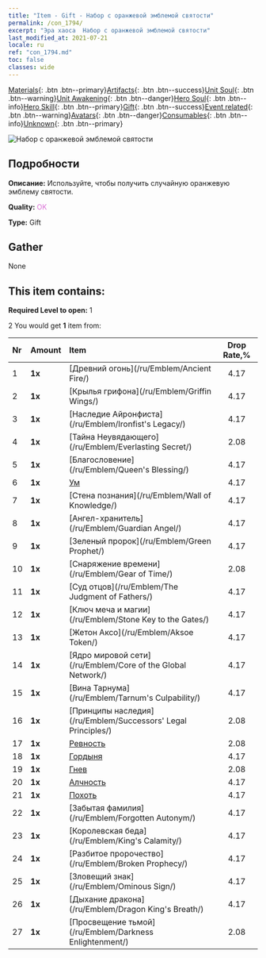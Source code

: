 ```yaml
---
title: "Item - Gift - Набор с оранжевой эмблемой святости"
permalink: /con_1794/
excerpt: "Эра хаоса  Набор с оранжевой эмблемой святости"
last_modified_at: 2021-07-21
locale: ru
ref: "con_1794.md"
toc: false
classes: wide
---
```

 [Materials](/ItemsRU/){: .btn .btn--primary}[Artifacts](/ItemsRU/Artifacts/){: .btn .btn--success}[Unit Soul](/ItemsRU/UnitSoul/){: .btn .btn--warning}[Unit Awakening](/ItemsRU/UnitAwakening/){: .btn .btn--danger}[Hero Soul](/ItemsRU/HeroSoul/){: .btn .btn--info}[Hero Skill](/ItemsRU/HeroSkill/){: .btn .btn--primary}[Gift](/ItemsRU/Gift/){: .btn .btn--success}[Event related](/ItemsRU/Events/){: .btn .btn--warning}[Avatars](/ItemsRU/Avatars/){: .btn .btn--danger}[Consumables](/ItemsRU/Consumables/){: .btn .btn--info}[Unknown](/ItemsRU/Unknown/){: .btn .btn--primary}

 ![Набор с оранжевой эмблемой святости](/images/t/i_907416.png)

## Подробности
 **Описание:** Используйте, чтобы получить случайную оранжевую эмблему святости.

 **Quality:** <span style="color: #DA70D6">OK</span>

 **Type:** Gift

## Gather

  None

## This item contains:

 **Required Level to open:** 1

 2 You would get **1** item  from:

  | Nr | Amount |     Item    | Drop Rate,% |
  |:---|:-------|:------------|:---------:|
  | 1 |  **1x** | [Древний огонь](/ru/Emblem/Ancient Fire/) | 4.17 | 
  | 2 |  **1x** | [Крылья грифона](/ru/Emblem/Griffin Wings/) | 4.17 | 
  | 3 |  **1x** | [Наследие Айронфиста](/ru/Emblem/Ironfist's Legacy/) | 4.17 | 
  | 4 |  **1x** | [Тайна Неувядающего](/ru/Emblem/Everlasting Secret/) | 2.08 | 
  | 5 |  **1x** | [Благословение](/ru/Emblem/Queen's Blessing/) | 4.17 | 
  | 6 |  **1x** | [Ум](/ru/Emblem/Witness/) | 4.17 | 
  | 7 |  **1x** | [Стена познания](/ru/Emblem/Wall of Knowledge/) | 4.17 | 
  | 8 |  **1x** | [Ангел-хранитель](/ru/Emblem/Guardian Angel/) | 4.17 | 
  | 9 |  **1x** | [Зеленый пророк](/ru/Emblem/Green Prophet/) | 4.17 | 
  | 10 |  **1x** | [Снаряжение времени](/ru/Emblem/Gear of Time/) | 2.08 | 
  | 11 |  **1x** | [Суд отцов](/ru/Emblem/The Judgment of Fathers/) | 4.17 | 
  | 12 |  **1x** | [Ключ меча и магии](/ru/Emblem/Stone Key to the Gates/) | 4.17 | 
  | 13 |  **1x** | [Жетон Аксо](/ru/Emblem/Aksoe Token/) | 4.17 | 
  | 14 |  **1x** | [Ядро мировой сети](/ru/Emblem/Core of the Global Network/) | 4.17 | 
  | 15 |  **1x** | [Вина Тарнума](/ru/Emblem/Tarnum's Culpability/) | 4.17 | 
  | 16 |  **1x** | [Принципы наследия](/ru/Emblem/Successors' Legal Principles/) | 2.08 | 
  | 17 |  **1x** | [Ревность](/ru/Emblem/Jealousy/) | 2.08 | 
  | 18 |  **1x** | [Гордыня](/ru/Emblem/Arrogance/) | 4.17 | 
  | 19 |  **1x** | [Гнев](/ru/Emblem/Anger/) | 2.08 | 
  | 20 |  **1x** | [Алчность](/ru/Emblem/Greed/) | 4.17 | 
  | 21 |  **1x** | [Похоть](/ru/Emblem/Lust/) | 4.17 | 
  | 22 |  **1x** | [Забытая фамилия](/ru/Emblem/Forgotten Autonym/) | 4.17 | 
  | 23 |  **1x** | [Королевская беда](/ru/Emblem/King's Calamity/) | 4.17 | 
  | 24 |  **1x** | [Разбитое пророчество](/ru/Emblem/Broken Prophecy/) | 4.17 | 
  | 25 |  **1x** | [Зловещий знак](/ru/Emblem/Ominous Sign/) | 4.17 | 
  | 26 |  **1x** | [Дыхание дракона](/ru/Emblem/Dragon King's Breath/) | 4.17 | 
  | 27 |  **1x** | [Просвещение тьмой](/ru/Emblem/Darkness Enlightenment/) | 2.08 | 
